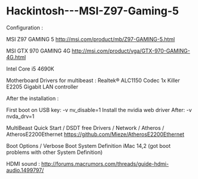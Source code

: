 # Hackintosh---MSI-Z97-Gaming-5

Configuration :

MSI Z97 GAMING 5 http://msi.com/product/mb/Z97-GAMING-5.html

MSI GTX 970 GAMING 4G http://msi.com/product/vga/GTX-970-GAMING-4G.html

Intel Core i5 4690K

Motherboard Drivers for multibeast : Realtek® ALC1150 Codec 1x Killer E2205 Gigabit LAN controller

After the installation :

First boot on USB key: -v nv_disable=1
Install the nvidia web driver
After: -v nvda_drv=1

MultiBeast Quick Start 
/ DSDT free Drivers 
/ Network 
/ Atheros 
/ AtherosE2200Ethernet https://github.com/Mieze/AtherosE2200Ethernet 

Boot Options / Verbose Boot System Definition iMac 14,2 (got boot problems with other System Definition)

HDMI sound : http://forums.macrumors.com/threads/guide-hdmi-audio.1499797/
